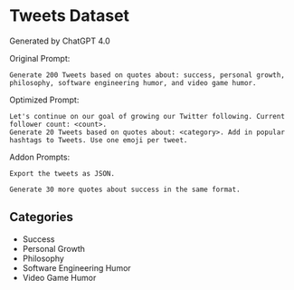 # Tweets Dataset

Generated by ChatGPT 4.0

Original Prompt:

```
Generate 200 Tweets based on quotes about: success, personal growth, philosophy, software engineering humor, and video game humor.
```

Optimized Prompt:

```
Let's continue on our goal of growing our Twitter following. Current follower count: <count>.
Generate 20 Tweets based on quotes about: <category>. Add in popular hashtags to Tweets. Use one emoji per tweet.
```

Addon Prompts:
```
Export the tweets as JSON.
```

```
Generate 30 more quotes about success in the same format.
```

## Categories

* Success
* Personal Growth
* Philosophy
* Software Engineering Humor
* Video Game Humor
